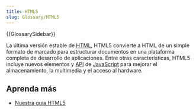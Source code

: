```yaml
---
title: HTML5
slug: Glossary/HTML5
---
```


{{GlossarySidebar}}

La última versión estable de [HTML](/es/docs/Glossary/HTML), HTML5 convierte a HTML de un simple formato de marcado para estructurar documentos en una plataforma completa de desarrollo de aplicaciones. Entre otras características, HTML5 incluye nuevos elementos y [API](/es/docs/Glossary/API) de [JavaScript](/es/docs/Glossary/JavaScript) para mejorar el almacenamiento, la multimedia y el acceso al hardware.

## Aprenda más

- [Nuestra guía HTML5](/es/docs/Glossary/HTML5)
